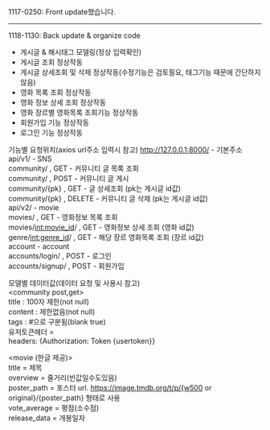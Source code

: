 1117-0250: Front update했습니다.  

<hr>

1118-1130: Back update & organize code
- 게시글 & 해시태그 모델링(정상 입력확인)  
- 게시글 조회 정상작동  
- 게시글 상세조회 및 삭제 정상작동(수정기능은 검토필요, 태그기능 때문에 간단하지않음)  
- 영화 목록 조회 정상작동
- 영화 정보 상세 조회 정상작동
- 영화 장르별 영화목록 조회기능 정상작동
- 회원가입 기능 정상작동
- 로그인 기능 정상작동
  
기능별 요청위치(axios url주소 입력시 참고)
http://127.0.0.1:8000/ - 기본주소
    api/v1/ - SNS  
        community/ , GET - 커뮤니티 글 목록 조회  
        community/ , POST - 커뮤니티 글 게시  
        community/{pk} , GET - 글 상세조회 (pk는 게시글 id값)  
        community/{pk} , DELETE - 커뮤니티 글 삭제 (pk는 게시글 id값)          	
    api/v2/ - movie  
        movies/ , GET - 영화정보 목록 조회  
        movies/<int:movie_id>/ , GET - 영화정보 상세 조회 (영화 id값)  
        genre/<int:genre_id>/ , GET - 해당 장르 영화목록 조회 (장르 id값)  
    account - account  
        accounts/login/ , POST - 로그인  
        accounts/signup/ , POST - 회원가입  
  
모델별 데이터값(데이터 요청 및 사용시 참고)  
<community post,get>  
title : 100자 제한(not null)  
content : 제한없음(not null)   
tags : #으로 구분됨(blank true)  
유저토큰헤더 =  
headers: {Authorization: Token {usertoken}}  
  
<movie (한글 제공)>  
title = 제목  
overview = 줄거리(빈값일수도있음)  
poster_path = 포스터 url. https://image.tmdb.org/t/p/{w500 or original}/{poster_path} 형태로 사용  
vote_average = 평점(소수점)  
release_data = 개봉일자  
